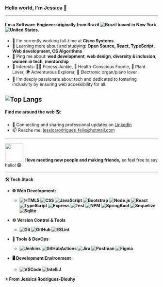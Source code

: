 ### Hello world, I'm Jessica 👋
---
#### I'm a Software-Engineer originally from Brazil ![Brazil](https://raw.githubusercontent.com/stevenrskelton/flag-icon/master/png/16/country-4x3/br.png "Brazil") based in New York ![United States](https://raw.githubusercontent.com/stevenrskelton/flag-icon/master/png/16/country-4x3/us.png "United States").

- 🏢 I'm currently working full-time at **Cisco Systems**
- 🌱 Learning more about and studying: **Open Source, React, TypeScript, Web development, CS Algorithms**
- 💬 Ping me about: **wed development**, **web design**, **diversity & inclusion**, **women in tech**, **mentorship**
- 💜 Interests: 🏋️‍♀️ Fitness Junkie, 🥗 Health-Conscious Foodie, 🌿 Plant Lover, 🌍 Adventurous Explorer, 🎹 Electronic organ/piano lover 
- 🤝 I'm deeply passionate about tech and dedicated to fostering inclusivity by ensuring web accessibility for all.

 ![Top Langs](https://github-readme-stats.vercel.app/api/top-langs/?username=JessicaRodriguesFelix&layout=compact)
---
#### Find me around the web 🌎:
- 💼 Connecting and sharing professional updates on <a href="https://www.linkedin.com/in/jessica-rodrigues-dlouhy/">LinkedIn</a>
- 📫 Reache me: jessicarodrigues_felix@hotmail.com 
---
<img src="https://media.giphy.com/media/LnQjpWaON8nhr21vNW/giphy.gif" width="60"> <b>I love meeting new people and making friends,</b> so feel free to say hello!<b> 🙃

---
🛠  Tech Stack
- 🌐 Web Development:
   - ![HTML5](https://img.shields.io/badge/HTML5-E34F26?style=for-the-badge&logo=html5&logoColor=white)
  ![CSS](https://img.shields.io/badge/CSS3-1572B6?style=for-the-badge&logo=css3&logoColor=white)
  ![JavaScript](https://img.shields.io/badge/JavaScript-323330?style=for-the-badge&logo=javascript&logoColor=F7DF1E)
  ![Bootstrap](https://img.shields.io/badge/Bootstrap-563D7C?style=for-the-badge&logo=bootstrap&logoColor=white)
  ![Node.js](https://img.shields.io/badge/Node%20js-339933?style=for-the-badge&logo=nodedotjs&logoColor=white)
  ![React](https://img.shields.io/badge/React-20232A?style=for-the-badge&logo=react&logoColor=61DAFB)
  ![TypeScript](https://img.shields.io/badge/TypeScript-007ACC?style=for-the-badge&logo=typescript&logoColor=white)
  ![Express](https://img.shields.io/badge/Express%20js-000000?style=for-the-badge&logo=express&logoColor=white)
  ![Test](https://img.shields.io/badge/Jest-323330?style=for-the-badge&logo=Jest&logoColor=white)
  ![NPM](https://img.shields.io/badge/npm-CB3837?style=for-the-badge&logo=npm&logoColor=white)
  ![SpringBoot](https://img.shields.io/badge/Spring_Boot-F2F4F9?style=for-the-badge&logo=spring-boot)
  ![Sequelize](https://img.shields.io/badge/Sequelize-52B0E7?style=for-the-badge&logo=Sequelize&logoColor=white)
  ![Sqlite](https://img.shields.io/badge/SQLite-07405E?style=for-the-badge&logo=sqlite&logoColor=white)
- ⚙️ Version Control & Tools
  - ![Git](https://img.shields.io/badge/GIT-E44C30?style=for-the-badge&logo=git&logoColor=white)
  ![GitHub](https://img.shields.io/badge/GitHub-100000?style=for-the-badge&logo=github&logoColor=white)
  ![ESLint](https://img.shields.io/badge/eslint-3A33D1?style=for-the-badge&logo=eslint&logoColor=white)
- 🔧 Tools & DevOps
  - ![Jenkins](https://img.shields.io/badge/Jenkins-D24939?style=for-the-badge&logo=Jenkins&logoColor=white)
  ![GitHubActions](https://img.shields.io/badge/Github%20Actions-282a2e?style=for-the-badge&logo=githubactions&logoColor=367cfe)
  ![Jira](https://img.shields.io/badge/Jira-0052CC?style=for-the-badge&logo=Jira&logoColor=white)
  ![Postman](https://img.shields.io/badge/Postman-FF6C37?style=for-the-badge&logo=Postman&logoColor=white)
  ![Figma](https://img.shields.io/badge/Figma-F24E1E?style=for-the-badge&logo=figma&logoColor=white)

- 🖥 Development Environment
   - ![VSCode](https://img.shields.io/badge/VSCode-0078D4?style=for-the-badge&logo=visual%20studio%20code&logoColor=white)
  ![IntelliJ](https://img.shields.io/badge/IntelliJ_IDEA-000000.svg?style=for-the-badge&logo=intellij-idea&logoColor=white)

⭐️ From Jessica Rodrigues-Dlouhy
